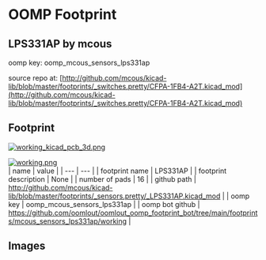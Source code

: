 # OOMP Footprint  
## LPS331AP  by mcous  
  
oomp key: oomp_mcous_sensors_lps331ap  
  
source repo at: [http://github.com/mcous/kicad-lib/blob/master/footprints/_switches.pretty/CFPA-1FB4-A2T.kicad_mod](http://github.com/mcous/kicad-lib/blob/master/footprints/_switches.pretty/CFPA-1FB4-A2T.kicad_mod)  
## Footprint  
  
[![working_kicad_pcb_3d.png](working_kicad_pcb_3d_600.png)](working_kicad_pcb_3d.png)  
  
[![working.png](working_600.png)](working.png)  
| name | value | 
| --- | --- | 
| footprint name | LPS331AP | 
| footprint description | None | 
| number of pads | 16 | 
| github path | http://github.com/mcous/kicad-lib/blob/master/footprints/_sensors.pretty/_LPS331AP.kicad_mod | 
| oomp key | oomp_mcous_sensors_lps331ap | 
| oomp bot github | https://github.com/oomlout/oomlout_oomp_footprint_bot/tree/main/footprints/mcous_sensors_lps331ap/working | 
## Images  
